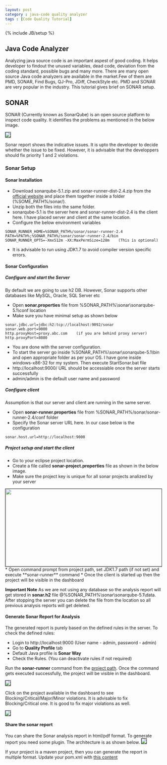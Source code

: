 ```yaml
---
layout: post
category : java-code quality analyzer
tags : [Code Quality Tutorial]
---
```

{% include JB/setup %}

## Java Code Analyzer
Analyzing java source code is an important aspest of good coding. It helps developer to findout the unused variables, dead code, deviation from the coding standard, possible bugs and many more. There are many open source Java code analyzers are available in the market.Few of them are PMD, SONAR, Find Bugs, QJ-Pro, JDiff, CheckStyle etc. PMD and SONAR are very popular in the industry. This tutorial gives brief on SONAR setup.

## SONAR
SONAR (Currently known as SonarQube) is an open source platform to inspect code quality. It identifies the problems as mentioned in the below image.

<img src="https://cloud.githubusercontent.com/assets/11231867/7565993/0190cab2-f812-11e4-8412-8acbc253d291.png" style="border:1px solid black">

Sonar report shows the indicative issues. It is upto the developer to decide whether the issue to be fixed. However, it is advisable that the developpers should fix priority 1 and 2 violations.

### Sonar Setup

#### Sonar Installation

* Download sonarqube-5.1.zip and sonar-runner-dist-2.4.zip from the [official website](http://www.sonarqube.org/downloads/) and place them together inside a folder (%SOME_PATH%/sonar/).
 * Unzip both the files into the same folder.
 * sonarqube-5.1 is the server here and sonar-runner-dist-2.4 is the client here. I have placed server and client at the same location.
 * Configure the below environment variables
 
```
SONAR_RUNNER_HOME=%SONAR_PATH%/sonar/sonar-runner-2.4  
PATH=%PATH%;%SONAR_PATH%/sonar/sonar-runner-2.4/bin  
SONAR_RUNNER_OPTS=-Xmx512m -XX:MaxPermSize=128m    (This is optional)  
```

 * It is advisable to run using JDK1.7 to avoid compiler version specific errors.
 
#### Sonar Configuration

##### Configure and start the Server

By default we are going to use h2 DB. However, Sonar supports other databases like MySQL, Oracle, SQL Server etc  
 * Open **sonar.properties** file from %SONAR_PATH%\sonar\sonarqube-5.1\conf location
 * Make sure you have minimal setup as shown below
 
``` 
sonar.jdbc.url=jdbc:h2:tcp://localhost:9092/sonar  
sonar.web.port=9000  
http.proxyHost=proxy.abc.com    (if you are behind proxy server)  
http.proxyPort=8080  
```

 * You are done with the server configuration.
 * To start the server go inside %SONAR_PATH%\sonar\sonarqube-5.1\bin and open appropriate folder as per your OS. I have gone inside windows-x86-32 for my system. Then execute StartSonar.bat file 
 * http://localhost:9000/ URL should be accessiable once the server starts successfully
 * admin/admin is the default user name and password

##### Configure client

Assumption is that our server and client are running in the same server.
 * Open **sonar-runner.properties** file from %SONAR_PATH%/sonar/sonar-runner-2.4/conf folder
 * Specify the Sonar server URL here. In our case below is the configuration

```
sonar.host.url=http://localhost:9000  
```

##### Project setup and start the client

* Go to your eclipse project location.
* Create a file called **sonar-project.properties** file as shown in the below image.
* Make sure the project key is unique for all sonar projects analized by your server
<img style="border:1px solid black" src="https://cloud.githubusercontent.com/assets/11231867/7565197/9a24c41a-f80b-11e4-9136-62b1a71ef22a.png" height="250" width="850">
* Open command prompt from project path, set JDK1.7 path (if not set) and execute **sonar-runner** command
* Once the client is started up then the project will be visible in the dashboard

**Important Note**
 As we are not using any database so the analysis report will get stored in **sonar.h2** file @%SONAR_PATH%\sonar\sonarqube-5.1\data. After stopping the server you can delete the file from the location so all previous analysis reports will get deleted.

#### Generate Sonar Report for Analysis
 
 The generated report is purely based on the defined rules in the server. To check the defined rules:
  * Login to http://localhost:9000 (User name - admin, password - admin)
  * Go to **Quality Profile** tab
  * Default Java profile is **Sonar Way**
  * Check the Rules. (You can deactivate rules if not required)
  
Run the **sonar-runner** command from the [project path](#project-setup-and-start-the-client). Once the command gets executed successfully, the project will be visible in the dashboard.

<img style="border:1px solid black" src="https://cloud.githubusercontent.com/assets/11231867/7565830/b6b9cd78-f810-11e4-9119-e53bd1d6a534.png">

Click on the project available in the dashboard to see Blocking/Critical/Major/Minor violations. It is advisable to fix Blocking/Critical one. It is good to fix major violations as well.

<img style="border:1px solid black" src="https://cloud.githubusercontent.com/assets/11231867/7565865/0901db52-f811-11e4-8a96-122c8bab57f8.png">


#### Share the sonar report

You can share the Sonar analysis report in html/pdf format. To generate report you need some plugin. The architecture is as shown below.
<img style="border:1px solid black" src="https://cloud.githubusercontent.com/assets/11231867/7566215/371702cc-f813-11e4-8de2-6fcc534c26cd.png">

If your project is a maven project, then you can generate the report in multiple format. Update your pom.xml with
<a href="https://github.com/ashismo/repositoryForMyBlog/blob/master/maven/sonar-report-plugin-pom.xml" target="_blank">
this content
</a>
